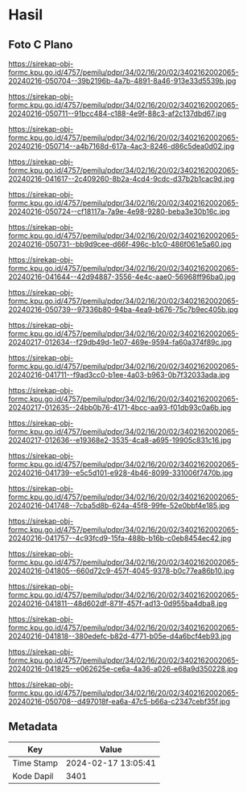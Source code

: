 # Hasil

## Foto C Plano

https://sirekap-obj-formc.kpu.go.id/4757/pemilu/pdpr/34/02/16/20/02/3402162002065-20240216-050704--39b2196b-4a7b-4891-8a46-913e33d5539b.jpg

https://sirekap-obj-formc.kpu.go.id/4757/pemilu/pdpr/34/02/16/20/02/3402162002065-20240216-050711--91bcc484-c188-4e9f-88c3-af2c137dbd67.jpg

https://sirekap-obj-formc.kpu.go.id/4757/pemilu/pdpr/34/02/16/20/02/3402162002065-20240216-050714--a4b7168d-617a-4ac3-8246-d86c5dea0d02.jpg

https://sirekap-obj-formc.kpu.go.id/4757/pemilu/pdpr/34/02/16/20/02/3402162002065-20240216-041617--2c409260-8b2a-4cd4-9cdc-d37b2b1cac9d.jpg

https://sirekap-obj-formc.kpu.go.id/4757/pemilu/pdpr/34/02/16/20/02/3402162002065-20240216-050724--cf18117a-7a9e-4e98-9280-beba3e30b16c.jpg

https://sirekap-obj-formc.kpu.go.id/4757/pemilu/pdpr/34/02/16/20/02/3402162002065-20240216-050731--bb9d9cee-d66f-496c-b1c0-486f061e5a60.jpg

https://sirekap-obj-formc.kpu.go.id/4757/pemilu/pdpr/34/02/16/20/02/3402162002065-20240216-041644--42d94887-3556-4e4c-aae0-56968ff96ba0.jpg

https://sirekap-obj-formc.kpu.go.id/4757/pemilu/pdpr/34/02/16/20/02/3402162002065-20240216-050739--97336b80-94ba-4ea9-b676-75c7b9ec405b.jpg

https://sirekap-obj-formc.kpu.go.id/4757/pemilu/pdpr/34/02/16/20/02/3402162002065-20240217-012634--f29db49d-1e07-469e-9594-fa60a374f89c.jpg

https://sirekap-obj-formc.kpu.go.id/4757/pemilu/pdpr/34/02/16/20/02/3402162002065-20240216-041711--f9ad3cc0-b1ee-4a03-b963-0b7f32033ada.jpg

https://sirekap-obj-formc.kpu.go.id/4757/pemilu/pdpr/34/02/16/20/02/3402162002065-20240217-012635--24bb0b76-4171-4bcc-aa93-f01db93c0a6b.jpg

https://sirekap-obj-formc.kpu.go.id/4757/pemilu/pdpr/34/02/16/20/02/3402162002065-20240217-012636--e19368e2-3535-4ca8-a695-19905c831c16.jpg

https://sirekap-obj-formc.kpu.go.id/4757/pemilu/pdpr/34/02/16/20/02/3402162002065-20240216-041739--e5c5d101-e928-4b46-8099-331006f7470b.jpg

https://sirekap-obj-formc.kpu.go.id/4757/pemilu/pdpr/34/02/16/20/02/3402162002065-20240216-041748--7cba5d8b-624a-45f8-99fe-52e0bbf4e185.jpg

https://sirekap-obj-formc.kpu.go.id/4757/pemilu/pdpr/34/02/16/20/02/3402162002065-20240216-041757--4c93fcd9-15fa-488b-b16b-c0eb8454ec42.jpg

https://sirekap-obj-formc.kpu.go.id/4757/pemilu/pdpr/34/02/16/20/02/3402162002065-20240216-041805--660d72c9-457f-4045-9378-b0c77ea86b10.jpg

https://sirekap-obj-formc.kpu.go.id/4757/pemilu/pdpr/34/02/16/20/02/3402162002065-20240216-041811--48d602df-871f-457f-ad13-0d955ba4dba8.jpg

https://sirekap-obj-formc.kpu.go.id/4757/pemilu/pdpr/34/02/16/20/02/3402162002065-20240216-041818--380edefc-b82d-4771-b05e-d4a6bcf4eb93.jpg

https://sirekap-obj-formc.kpu.go.id/4757/pemilu/pdpr/34/02/16/20/02/3402162002065-20240216-041825--e062625e-ce6a-4a36-a026-e68a9d350228.jpg

https://sirekap-obj-formc.kpu.go.id/4757/pemilu/pdpr/34/02/16/20/02/3402162002065-20240216-050708--d497018f-ea6a-47c5-b66a-c2347cebf35f.jpg


## Metadata

| Key        | Value               |
| ---------- | ------------------- |
| Time Stamp | 2024-02-17 13:05:41 |
| Kode Dapil | 3401                |



